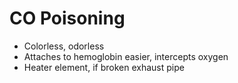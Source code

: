 # CO Poisoning

* Colorless, odorless
* Attaches to hemoglobin easier, intercepts oxygen
* Heater element, if broken exhaust pipe

